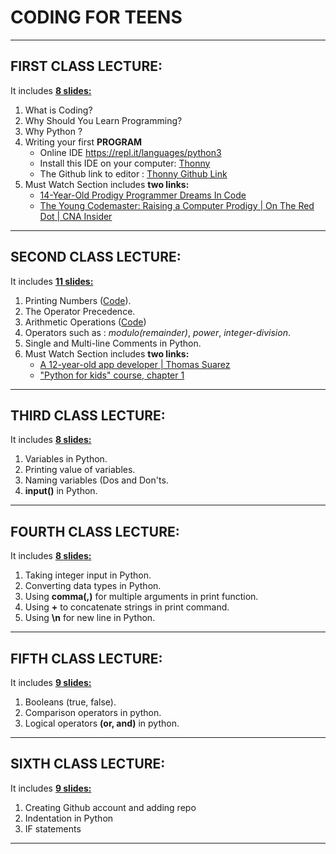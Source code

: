 # CODING FOR TEENS
___
## FIRST CLASS LECTURE:
It includes [**8 slides:**](CFT-23_3-1.pdf)

1. What is Coding?
2. Why Should You Learn Programming?
3. Why Python ?
4. Writing your first **PROGRAM** 
    * Online IDE https://repl.it/languages/python3
    * Install this IDE on your
    computer: [Thonny](https://thonny.org/)
    * The Github link to editor : 
    [Thonny Github Link](https://github.com/thonny/thonny/) 
5. Must Watch Section includes **two links:** 
    * [14-Year-Old Prodigy Programmer Dreams In Code](https://www.youtube.com/watch?v=DBXZWB_dNsw&feature=youtu.be)
    * [The Young Codemaster: Raising a Computer Prodigy | On The Red Dot | CNA Insider](https://www.youtube.com/watch?v=3FvSLA-Kvvs&feature=youtu.be)
___
## SECOND CLASS LECTURE:
It includes [**11 slides:**](CFT-24_3-2.pdf)

1. Printing Numbers ([Code](Codes/Printing_Numbers.py)).
2. The Operator Precedence.
3. Arithmetic Operations ([Code](Codes/arithmetic_operations.py))
4. Operators such as : *modulo(remainder)*, *power*, *integer-division*.
5. Single and Multi-line Comments in Python.
6. Must Watch Section includes **two links:** 
    * [A 12-year-old app developer | Thomas Suarez](https://youtu.be/Fkd9TWUtFm0)
    * ["Python for kids" course, chapter 1](https://youtu.be/YoHLbpjIByE)
___
## THIRD CLASS LECTURE:
It includes [**8 slides:**](CFT-25_3-3.pdf)

1. Variables in Python.
2. Printing value of variables.
3. Naming variables (Dos and Don'ts.
4. **input()** in Python.
___
## FOURTH CLASS LECTURE:
It includes [**8 slides:**](CFT-26_3-4.pdf)

1. Taking integer input in Python.
2. Converting data types in Python.
3. Using **comma(,)** for multiple arguments in print function.
4. Using **+** to concatenate strings in print command.
5. Using **\n** for new line in Python.
___
## FIFTH CLASS LECTURE:
It includes [**9 slides:**](CFT-30_3-5.pdf)

1. Booleans (true, false).
2. Comparison operators in python.
3. Logical operators **(or, and)** in python.
___
## SIXTH CLASS LECTURE:
It includes [**9 slides:**](CFT-31_3-6.pdf)

1. Creating Github account and adding repo
2. Indentation in Python
3. IF statements
___
